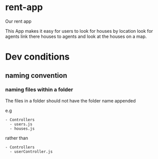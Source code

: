 # rent-app
Our rent app

This App makes it easy for users to look for houses by location look for agents link there houses to agents and look at the houses on a map.

# Dev conditions

## naming convention

### naming files within a folder
The files in a folder should not have the folder name appended

e.g
```
- Controllers
  - users.js
  - houses.js
```
rather than
```
- Controllers
  - userController.js
```
